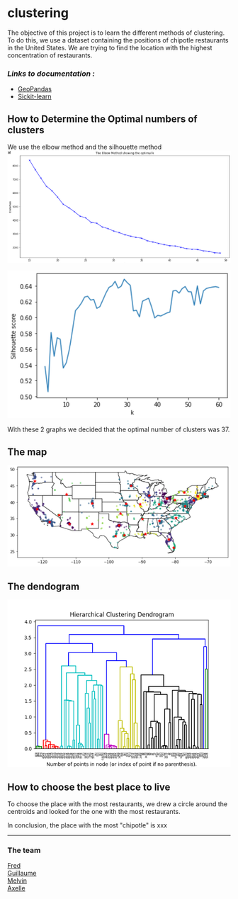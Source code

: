 # clustering

The objective of this project is to learn the different methods of clustering.
To do this, we use a dataset containing the positions of chipotle restaurants in the United States. We are trying to find the location with the highest concentration of restaurants.

### *Links to documentation :*
- [GeoPandas](https://geopandas.org/)  
- [Sickit-learn](https://scikit-learn.org/stable/index.html)  

## How to Determine the Optimal numbers of clusters
We use the elbow method and the silhouette method  
![Elbow](images/elbow.png)

![Silhouette](images/silhouette.png)  

With these 2 graphs we decided that the optimal number of clusters was 37.

## The map
![Map](images/map.png)  

## The dendogram  
![Dendogram](images/dendop10.png)   

## How to choose the best place to live
To choose the place with the most restaurants, we drew a circle around the centroids and looked for the one with the most restaurants.

In conclusion, the place with the most "chipotle" is xxx

  
<hr>  

### The team    
[Fred](https://github.com/becodefred)  
[Guillaume](https://github.com/guigem)  
[Melvin](https://github.com/Melvin-Leroy)  
[Axelle](https://github.com/GodIsADJ)

